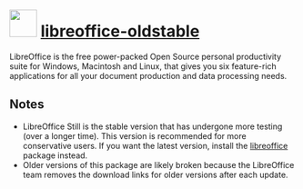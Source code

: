 ﻿# <img src="https://cdn.rawgit.com/chocolatey/chocolatey-coreteampackages/edba4a5849ff756e767cba86641bea97ff5721fe/icons/libreoffice.svg" width="48" height="48"/> [libreoffice-oldstable](https://chocolatey.org/packages/libreoffice-oldstable)


LibreOffice is the free power-packed Open Source personal productivity suite for Windows, Macintosh and Linux, that gives you six feature-rich applications for all your document production and data processing needs.

## Notes

- LibreOffice Still is the stable version that has undergone more testing (over a longer time). This version is recommended for more conservative users. If you want the latest version, install the [libreoffice](/packages/libreoffice) package instead.
- Older versions of this package are likely broken because the LibreOffice team removes the download links for older versions after each update.

